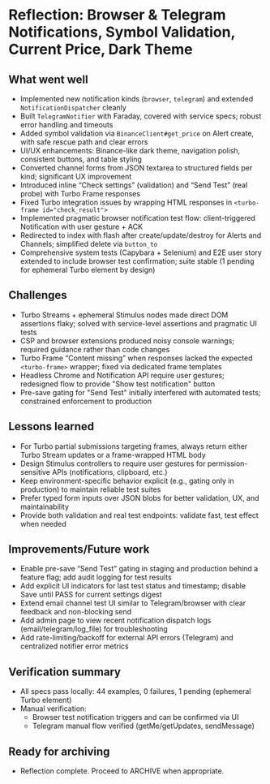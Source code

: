 # Reflection: Browser & Telegram Notifications, Symbol Validation, Current Price, Dark Theme

## What went well
- Implemented new notification kinds (`browser`, `telegram`) and extended `NotificationDispatcher` cleanly
- Built `TelegramNotifier` with Faraday, covered with service specs; robust error handling and timeouts
- Added symbol validation via `BinanceClient#get_price` on Alert create, with safe rescue path and clear errors
- UI/UX enhancements: Binance-like dark theme, navigation polish, consistent buttons, and table styling
- Converted channel forms from JSON textarea to structured fields per kind; significant UX improvement
- Introduced inline “Check settings” (validation) and “Send Test” (real probe) with Turbo Frame responses
- Fixed Turbo integration issues by wrapping HTML responses in `<turbo-frame id="check_result">`
- Implemented pragmatic browser notification test flow: client-triggered Notification with user gesture + ACK
- Redirected to index with flash after create/update/destroy for Alerts and Channels; simplified delete via `button_to`
- Comprehensive system tests (Capybara + Selenium) and E2E user story extended to include browser test confirmation; suite stable (1 pending for ephemeral Turbo element by design)

## Challenges
- Turbo Streams + ephemeral Stimulus nodes made direct DOM assertions flaky; solved with service-level assertions and pragmatic UI tests
- CSP and browser extensions produced noisy console warnings; required guidance rather than code changes
- Turbo Frame “Content missing” when responses lacked the expected `<turbo-frame>` wrapper; fixed via dedicated frame templates
- Headless Chrome and Notification API require user gestures; redesigned flow to provide "Show test notification" button
- Pre-save gating for "Send Test" initially interfered with automated tests; constrained enforcement to production

## Lessons learned
- For Turbo partial submissions targeting frames, always return either Turbo Stream updates or a frame-wrapped HTML body
- Design Stimulus controllers to require user gestures for permission-sensitive APIs (notifications, clipboard, etc.)
- Keep environment-specific behavior explicit (e.g., gating only in production) to maintain reliable test suites
- Prefer typed form inputs over JSON blobs for better validation, UX, and maintainability
- Provide both validation and real test endpoints: validate fast, test effect when needed

## Improvements/Future work
- Enable pre-save “Send Test” gating in staging and production behind a feature flag; add audit logging for test results
- Add explicit UI indicators for last test status and timestamp; disable Save until PASS for current settings digest
- Extend email channel test UI similar to Telegram/browser with clear feedback and non-blocking send
- Add admin page to view recent notification dispatch logs (email/telegram/log_file) for troubleshooting
- Add rate-limiting/backoff for external API errors (Telegram) and centralized notifier error metrics

## Verification summary
- All specs pass locally: 44 examples, 0 failures, 1 pending (ephemeral Turbo element)
- Manual verification:
  - Browser test notification triggers and can be confirmed via UI
  - Telegram manual flow verified (getMe/getUpdates, sendMessage)

## Ready for archiving
- Reflection complete. Proceed to ARCHIVE when appropriate.
